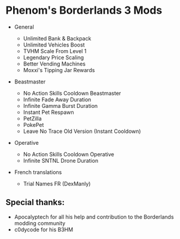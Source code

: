 # Phenom's Borderlands 3 Mods

* General
  * Unlimited Bank & Backpack
  * Unlimited Vehicles Boost
  * TVHM Scale From Level 1
  * Legendary Price Scaling
  * Better Vending Machines
  * Moxxi's Tipping Jar Rewards

* Beastmaster
   * No Action Skills Cooldown Beastmaster
   * Infinite Fade Away Duration
   * Infinite Gamma Burst Duration
   * Instant Pet Respawn
   * PetZilla
   * PokePet
   * Leave No Trace Old Version (Instant Cooldown)
 
 * Operative
   * No Action Skills Cooldown Operative
   * Infinite SNTNL Drone Duration
 
* French translations
  * Trial Names FR (DexManly)

## Special thanks:
* Apocalyptech for all his help and contribution to the Borderlands modding community
* c0dycode for his B3HM
